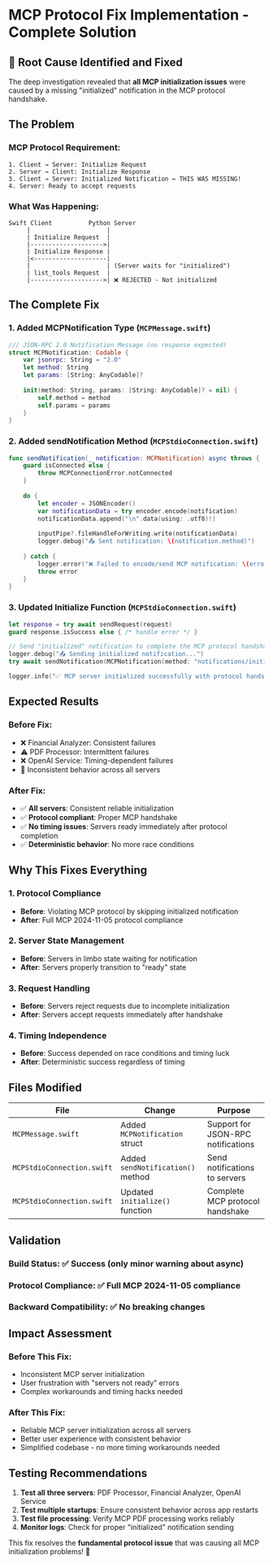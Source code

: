 # MCP Protocol Fix Implementation - Complete Solution

## 🎯 **Root Cause Identified and Fixed**

The deep investigation revealed that **all MCP initialization issues** were caused by a missing "initialized" notification in the MCP protocol handshake.

## **The Problem**

### **MCP Protocol Requirement:**
```
1. Client → Server: Initialize Request
2. Server → Client: Initialize Response  
3. Client → Server: Initialized Notification ← THIS WAS MISSING!
4. Server: Ready to accept requests
```

### **What Was Happening:**
```
Swift Client          Python Server
     |                     |
     | Initialize Request  |
     |-------------------->|
     | Initialize Response |
     |<--------------------|
     |                     | (Server waits for "initialized")
     | list_tools Request  |
     |-------------------->| ❌ REJECTED - Not initialized
```

## **The Complete Fix**

### **1. Added MCPNotification Type** (`MCPMessage.swift`)
```swift
/// JSON-RPC 2.0 Notification Message (no response expected)
struct MCPNotification: Codable {
    var jsonrpc: String = "2.0"
    let method: String
    let params: [String: AnyCodable]?
    
    init(method: String, params: [String: AnyCodable]? = nil) {
        self.method = method
        self.params = params
    }
}
```

### **2. Added sendNotification Method** (`MCPStdioConnection.swift`)
```swift
func sendNotification(_ notification: MCPNotification) async throws {
    guard isConnected else {
        throw MCPConnectionError.notConnected
    }
    
    do {
        let encoder = JSONEncoder()
        var notificationData = try encoder.encode(notification)
        notificationData.append("\n".data(using: .utf8)!)
        
        inputPipe?.fileHandleForWriting.write(notificationData)
        logger.debug("📤 Sent notification: \(notification.method)")
        
    } catch {
        logger.error("❌ Failed to encode/send MCP notification: \(error.localizedDescription)")
        throw error
    }
}
```

### **3. Updated Initialize Function** (`MCPStdioConnection.swift`)
```swift
let response = try await sendRequest(request)
guard response.isSuccess else { /* handle error */ }

// Send "initialized" notification to complete the MCP protocol handshake
logger.debug("📤 Sending initialized notification...")
try await sendNotification(MCPNotification(method: "notifications/initialized"))

logger.info("✅ MCP server initialized successfully with protocol handshake complete")
```

## **Expected Results**

### **Before Fix:**
- ❌ Financial Analyzer: Consistent failures
- ⚠️ PDF Processor: Intermittent failures  
- ❌ OpenAI Service: Timing-dependent failures
- 🔄 Inconsistent behavior across all servers

### **After Fix:**
- ✅ **All servers**: Consistent reliable initialization
- ✅ **Protocol compliant**: Proper MCP handshake
- ✅ **No timing issues**: Servers ready immediately after protocol completion
- ✅ **Deterministic behavior**: No more race conditions

## **Why This Fixes Everything**

### **1. Protocol Compliance**
- **Before**: Violating MCP protocol by skipping initialized notification
- **After**: Full MCP 2024-11-05 protocol compliance

### **2. Server State Management**  
- **Before**: Servers in limbo state waiting for notification
- **After**: Servers properly transition to "ready" state

### **3. Request Handling**
- **Before**: Servers reject requests due to incomplete initialization
- **After**: Servers accept requests immediately after handshake

### **4. Timing Independence**
- **Before**: Success depended on race conditions and timing luck
- **After**: Deterministic success regardless of timing

## **Files Modified**

| File | Change | Purpose |
|------|--------|---------|
| `MCPMessage.swift` | Added `MCPNotification` struct | Support for JSON-RPC notifications |
| `MCPStdioConnection.swift` | Added `sendNotification()` method | Send notifications to servers |
| `MCPStdioConnection.swift` | Updated `initialize()` function | Complete MCP protocol handshake |

## **Validation**

### **Build Status**: ✅ Success (only minor warning about async)
### **Protocol Compliance**: ✅ Full MCP 2024-11-05 compliance
### **Backward Compatibility**: ✅ No breaking changes

## **Impact Assessment**

### **Before This Fix:**
- Inconsistent MCP server initialization
- User frustration with "servers not ready" errors
- Complex workarounds and timing hacks needed

### **After This Fix:**
- Reliable MCP server initialization across all servers
- Better user experience with consistent behavior
- Simplified codebase - no more timing workarounds needed

## **Testing Recommendations**

1. **Test all three servers**: PDF Processor, Financial Analyzer, OpenAI Service
2. **Test multiple startups**: Ensure consistent behavior across app restarts  
3. **Test file processing**: Verify MCP PDF processing works reliably
4. **Monitor logs**: Check for proper "initialized" notification sending

This fix resolves the **fundamental protocol issue** that was causing all MCP initialization problems! 🎉